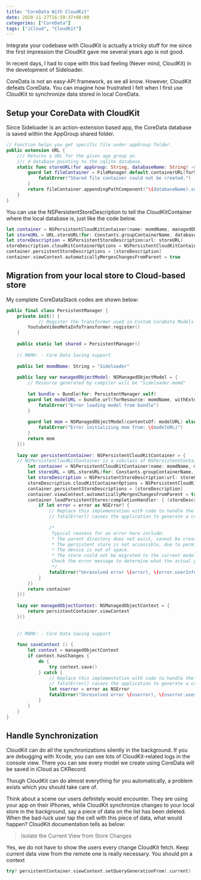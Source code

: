 ```yaml
---
title: "CoreData With CloudKit"
date: 2020-11-27T16:59:37+08:00
categories: ["CoreData"]
tags: ["iCloud", "CloudKit"]
---
```


Integrate your codebase with CloudKit is actually a tricky stuff for me since the first impression the CloudKit gave me several years ago is not good.

In recent days, I had to cope with this bad feeling (Never mind, CloudKit) in the development of Sideloader.

CoreData is not an easy-API framework, as we all know. However, CloudKit defeats CoreData. You can imagine how frustrated I felt when I first use CloudKit to synchronize data stored in local CoreData.


## Setup your CoreData with CloudKit

Since Sideloader is an action-extension based app, the CoreData database is saved within the AppGroup shared folder. 


``` Swift
// Function helps you get specific file under appGroup folder.
public extension URL {
    /// Returns a URL for the given app group an
    /// d database pointing to the sqlite database.
    static func storeURL(for appGroup: String, databaseName: String) -> URL {
        guard let fileContainer = FileManager.default.containerURL(forSecurityApplicationGroupIdentifier: appGroup) else {
            fatalError("Shared file container could not be created.")
        }
        return fileContainer.appendingPathComponent("\(databaseName).sqlite")
    }
}


```


You can use the NSPersistentStoreDescription to tell the CloudKitContainer where the local database is, just like the code below.

``` Swift
let container = NSPersistentCloudKitContainer(name: momdName, managedObjectModel: managedObjectModel)
let storeURL = URL.storeURL(for: Constants.groupContainerName, databaseName: "Sideloader")
let storeDescription = NSPersistentStoreDescription(url: storeURL)
storeDescription.cloudKitContainerOptions = NSPersistentCloudKitContainerOptions(containerIdentifier: "iCloud.app.chen.ios.Sideloader")
container.persistentStoreDescriptions = [storeDescription]
container.viewContext.automaticallyMergesChangesFromParent = true
```

## Migration from your local store to Cloud-based store



My complete CoreDataStack codes are shown below:

``` Swift
public final class PersistentManager {
    private init() {
            // Register the Transformer used in Custom CoreData Models
        YoutubeVideoMetaInfoTransformer.register()
    }
    
    public static let shared = PersistentManager()
    
    // MARK: - Core Data Saving support
    
    public let momdName: String = "Sideloader"
    
    public lazy var managedObjectModel: NSManagedObjectModel = {
        // Resource generated by compiler will be "Sideloader.momd"
        
        let bundle = Bundle(for: PersistentManager.self)
        guard let modelURL = bundle.url(forResource: momdName, withExtension: "momd") else {
            fatalError("Error loading model from bundle")
        }
        
        guard let mom = NSManagedObjectModel(contentsOf: modelURL) else {
            fatalError("Error initializing mom from: \(modelURL)")
        }
        return mom
    }()
    
    lazy var persistentContainer: NSPersistentCloudKitContainer = {
    // NSPersistenCloudKitContainer is a subclass of NSPersistentContainer, adding the CloudKit capability.
        let container = NSPersistentCloudKitContainer(name: momdName, managedObjectModel: managedObjectModel)
        let storeURL = URL.storeURL(for: Constants.groupContainerName, databaseName: "Sideloader")
        let storeDescription = NSPersistentStoreDescription(url: storeURL)
        storeDescription.cloudKitContainerOptions = NSPersistentCloudKitContainerOptions(containerIdentifier: "iCloud.app.chen.ios.Sideloader")
        container.persistentStoreDescriptions = [storeDescription]
        container.viewContext.automaticallyMergesChangesFromParent = true
        container.loadPersistentStores(completionHandler: { (storeDescription, error) in
            if let error = error as NSError? {
                // Replace this implementation with code to handle the error appropriately.
                // fatalError() causes the application to generate a crash log and terminate. You should not use this function in a shipping application, although it may be useful during development.
                
                /*
                 Typical reasons for an error here include:
                 * The parent directory does not exist, cannot be created, or disallows writing.
                 * The persistent store is not accessible, due to permissions or data protection when the device is locked.
                 * The device is out of space.
                 * The store could not be migrated to the current model version.
                 Check the error message to determine what the actual problem was.
                 */
                fatalError("Unresolved error \(error), \(error.userInfo)")
            }
        })
        return container
    }()
    
    lazy var managedObjectContext: NSManagedObjectContext = {
        return persistentContainer.viewContext
    }()
    
    
    // MARK: - Core Data Saving support
    
    func saveContext () {
        let context = managedObjectContext
        if context.hasChanges {
            do {
                try context.save()
            } catch {
                // Replace this implementation with code to handle the error appropriately.
                // fatalError() causes the application to generate a crash log and terminate. You should not use this function in a shipping application, although it may be useful during development.
                let nserror = error as NSError
                fatalError("Unresolved error \(nserror), \(nserror.userInfo)")
            }
        }
    }
}
```


## Handle Synchronization

CloudKit can do all the synchronizations silently in the background. If you are debugging with Xcode, you can see lots of CloudKit-related logs in the console view. There you can see every model we create using CoreData will be saved in iCloud as CKRecord.


Though CloudKit can do almost everything for you automatically, a problem exists which you should take care of.

Think about a scene our users definitely would encounter. They are using your app on their iPhones, while CloudKit synchronize changes to your local store in the background, say a piece of data on the list has been deleted. When the bad-luck user tap the cell with this piece of data, what would happen? CloudKit documentation tells as below:

> Isolate the Current View from Store Changes

Yes, we do not have to show the users every change CloudKit fetch. Keep current data view from the remote one is really necessary. You should pin a context 


``` Swift
try? persistentContainer.viewContext.setQueryGenerationFrom(.current)
```
